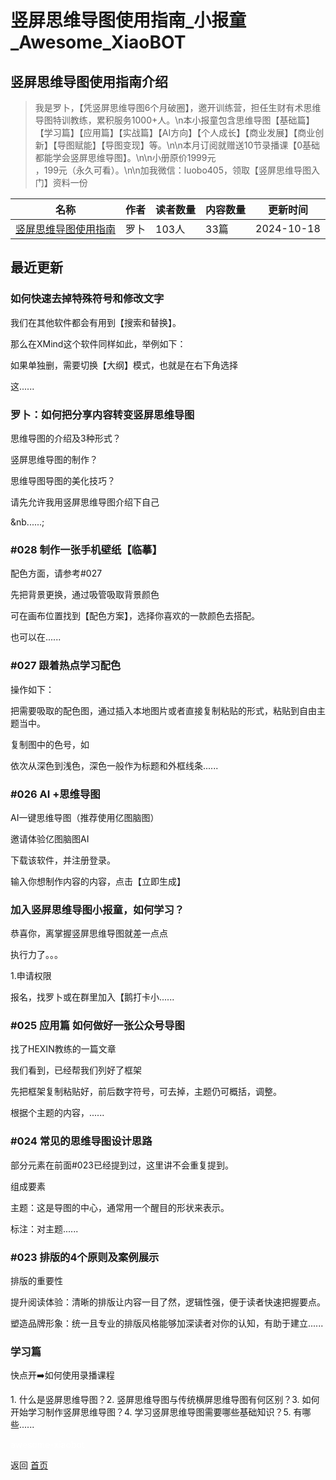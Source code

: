 # 竖屏思维导图使用指南_小报童_Awesome_XiaoBOT

## 竖屏思维导图使用指南介绍
> 我是罗卜，【凭竖屏思维导图6个月破圈】，邀开训练营，担任生财有术思维导图特训教练，累积服务1000+人。\n本小报童包含思维导图【基础篇】【学习篇】【应用篇】【实战篇】【AI方向】【个人成长】【商业发展】【商业创新】【导图赋能】【导图变现】等。\n\n本月订阅就赠送10节录播课【0基础都能学会竖屏思维导图】。\n\n小册原价1999元  
，199元（永久可看）。\n\n加我微信：luobo405，领取【竖屏思维导图入门】资料一份  
  


|名称|作者|读者数量|内容数量|更新时间|
|---|---|---|---|---|
|[竖屏思维导图使用指南](https://xiaobot.net/p/luobo405?refer=0b133df9-27dc-423b-8101-639049001c13)|罗卜|103人|33篇|2024-10-18|

## 最近更新
### 如何快速去掉特殊符号和修改文字

我们在其他软件都会有用到【搜索和替换】。

那么在XMind这个软件同样如此，举例如下：

如果单独删，需要切换【大纲】模式，也就是在右下角选择

这......

### 罗卜：如何把分享内容转变竖屏思维导图

思维导图的介绍及3种形式？

竖屏思维导图的制作？

思维导图导图的美化技巧？

请先允许我用竖屏思维导图介绍下自己

&nb......;

### #028 制作一张手机壁纸【临摹】

配色方面，请参考#027

先把背景更换，通过吸管吸取背景颜色

可在画布位置找到【配色方案】，选择你喜欢的一款颜色去搭配。

也可以在......

### #027 跟着热点学习配色

操作如下：

把需要吸取的配色图，通过插入本地图片或者直接复制粘贴的形式，粘贴到自由主题当中。

复制图中的色号，如

依次从深色到浅色，深色一般作为标题和外框线条......

### #026 AI +思维导图

AI一键思维导图（推荐使用亿图脑图）

邀请体验亿图脑图AI

下载该软件，并注册登录。

输入你想制作内容的内容，点击【立即生成】

### 加入竖屏思维导图小报童，如何学习？

恭喜你，离掌握竖屏思维导图就差一点点

执行力了。。。

1.申请权限

报名，找罗卜或在群里加入【鹅打卡小......

### #025 应用篇 如何做好一张公众号导图

找了HEXIN教练的一篇文章

我们看到，已经帮我们列好了框架

先把框架复制粘贴好，前后数字符号，可去掉，主题仍可概括，调整。

根据个主题的内容，......

### #024 常见的思维导图设计思路

部分元素在前面#023已经提到过，这里讲不会重复提到。

组成要素

主题：这是导图的中心，通常用一个醒目的形状来表示。

标注：对主题......

### #023 排版的4个原则及案例展示

排版的重要性

提升阅读体验：清晰的排版让内容一目了然，逻辑性强，便于读者快速把握要点。

塑造品牌形象：统一且专业的排版风格能够加深读者对你的认知，有助于建立......

### 学习篇

快点开➡️如何使用录播课程

1\. 什么是竖屏思维导图？2. 竖屏思维导图与传统横屏思维导图有何区别？3. 如何开始学习制作竖屏思维导图？4. 学习竖屏思维导图需要哪些基础知识？5.
有哪些......


<a href="https://github.com/Reno9527/awesome-xiaobot" style="color: white; text-decoration: none;">awesome-xiaobot</a>

返回 [首页](../README.md)
